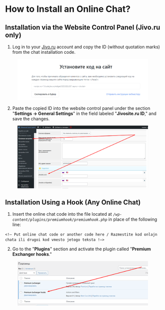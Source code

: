 # How to Install an Online Chat?

## **Installation via the Website Control Panel (Jivo.ru only)**

1. Log in to your [Jivo.ru](https://www.jivo.ru/) account and copy the ID (without quotation marks) from the chat installation code.

<figure><img src="../../.gitbook/assets/image (1015)_eng.png" alt=""><figcaption></figcaption></figure>

2. Paste the copied ID into the website control panel under the section "**Settings → General Settings**" in the field labeled "**Jivosite.ru ID**," and save the changes.

<figure><img src="../../.gitbook/assets/Screenshot_28 (1)_eng.png" alt=""><figcaption></figcaption></figure>

## **Installation Using a Hook (Any Online Chat)**

1. Insert the online chat code into the file located at _`/wp-content/plugins/premiumhook/premiumhook.php`_ in place of the following line:

`<!— Put online chat code or another code here / Razmestite kod onlajn chata ili drugoi kod vmesto jetogo teksta !—>`

2. Go to the "**Plugins**" section and activate the plugin called "**Premium Exchanger hooks**."

<figure><img src="../../.gitbook/assets/Screenshot_29_eng.png" alt=""><figcaption></figcaption></figure>